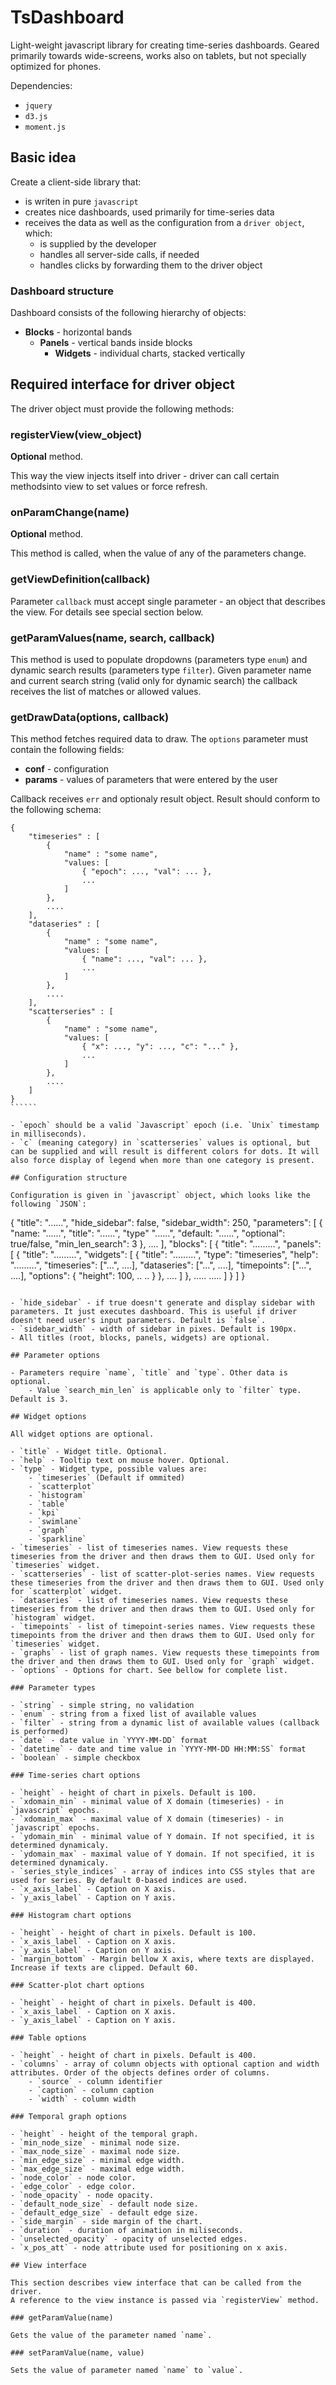 # TsDashboard

Light-weight javascript library for creating time-series dashboards.
Geared primarily towards wide-screens, works also on tablets,
but not specially optimized for phones.

Dependencies:

- `jquery`
- `d3.js`
- `moment.js`

## Basic idea

Create a client-side library that:

- is writen in pure `javascript`
- creates nice dashboards, used primarily for time-series data
- receives the data as well as the configuration from a `driver object`, which:
    - is supplied by the developer
    - handles all server-side calls, if needed
    - handles clicks by forwarding them to the driver object

### Dashboard structure

Dashboard consists of the following hierarchy of objects:

- **Blocks** - horizontal bands
    - **Panels** - vertical bands inside blocks
        - **Widgets** - individual charts, stacked vertically

## Required interface for driver object

The driver object must provide the following methods:

### registerView(view_object)

**Optional** method.

This way the view injects itself into driver - driver can call certain methodsinto view to
set values or force refresh.

### onParamChange(name)

**Optional** method.

This method is called, when the value of any of the parameters change.

### getViewDefinition(callback)

Parameter `callback` must accept single parameter - an object that describes the view. For details see special section below.

### getParamValues(name, search, callback)

This method is used to populate dropdowns (parameters type `enum`)
and dynamic search results (parameters type `filter`). Given parameter name
and current search string (valid only for dynamic search)
the callback receives the list of matches or allowed values.

### getDrawData(options, callback)

This method fetches required data to draw. The `options` parameter must contain the following fields:

- **conf** - configuration
- **params** - values of parameters that were entered by the user

Callback receives `err` and optionaly result object. Result should conform to the following schema:

`````````````
{
    "timeseries" : [
        {
            "name" : "some name",
            "values: [
                { "epoch": ..., "val": ... },
                ...
            ]
        },
        ....
    ],
    "dataseries" : [
        {
            "name" : "some name",
            "values: [
                { "name": ..., "val": ... },
                ...
            ]
        },
        ....
    ],
    "scatterseries" : [
        {
            "name" : "some name",
            "values: [
                { "x": ..., "y": ..., "c": "..." },
                ...
            ]
        },
        ....
    ]
}
``````

- `epoch` should be a valid `Javascript` epoch (i.e. `Unix` timestamp in milliseconds).
- `c` (meaning category) in `scatterseries` values is optional, but can be supplied and will result is different colors for dots. It will also force display of legend when more than one category is present.

## Configuration structure

Configuration is given in `javascript` object, which looks like the following `JSON`:

````````````````````
{
    "title": "......",
    "hide_sidebar": false,
    "sidebar_width": 250,
    "parameters": [
        {
            "name: "......",
            "title": "......",
            "type" "......",
            "default: "......",
            "optional": true/false,
            "min_len_search": 3
        },
        ....
    ],
    "blocks": [
        {
            "title": ".........",
            "panels": [
                {
                    "title": ".........",
                    "widgets": [
                        {
                            "title": ".........",
                            "type": "timeseries",
                            "help": ".........",
                            "timeseries": ["...", ....],
                            "dataseries": ["...", ....],
                            "timepoints": ["...", ....],
                            "options": {
                                "height": 100,
                                ..
                                ..
                            }
                        },
                        ....
                    ]
                },
                .....
                .....
            ]
        }
    ]
}
```````````

- `hide_sidebar` - if true doesn't generate and display sidebar with parameters. It just executes dashboard. This is useful if driver doesn't need user's input parameters. Default is `false`.
- `sidebar_width` - width of sidebar in pixes. Default is 190px.
- All titles (root, blocks, panels, widgets) are optional.

## Parameter options

- Parameters require `name`, `title` and `type`. Other data is optional.
    - Value `search_min_len` is applicable only to `filter` type. Default is 3.

## Widget options

All widget options are optional.

- `title` - Widget title. Optional.
- `help` - Tooltip text on mouse hover. Optional.
- `type` - Widget type, possible values are:
    - `timeseries` (Default if ommited)
    - `scatterplot`
    - `histogram`
    - `table`
    - `kpi`
    - `swimlane`
    - `graph`
    - `sparkline`
- `timeseries` - list of timeseries names. View requests these timeseries from the driver and then draws them to GUI. Used only for `timeseries` widget.
- `scatterseries` - list of scatter-plot-series names. View requests these timeseries from the driver and then draws them to GUI. Used only for `scatterplot` widget.
- `dataseries` - list of timeseries names. View requests these timeseries from the driver and then draws them to GUI. Used only for `histogram` widget.
- `timepoints` - list of timepoint-series names. View requests these timepoints from the driver and then draws them to GUI. Used only for `timeseries` widget.
- `graphs` - list of graph names. View requests these timepoints from the driver and then draws them to GUI. Used only for `graph` widget.
- `options` - Options for chart. See bellow for complete list.

### Parameter types

- `string` - simple string, no validation
- `enum` - string from a fixed list of available values
- `filter` - string from a dynamic list of available values (callback is performed)
- `date` - date value in `YYYY-MM-DD` format
- `datetime` - date and time value in `YYYY-MM-DD HH:MM:SS` format
- `boolean` - simple checkbox

### Time-series chart options

- `height` - height of chart in pixels. Default is 100.
- `xdomain_min` - minimal value of X domain (timeseries) - in `javascript` epochs.
- `xdomain_max` - maximal value of X domain (timeseries) - in `javascript` epochs.
- `ydomain_min` - minimal value of Y domain. If not specified, it is determined dynamicaly.
- `ydomain_max` - maximal value of Y domain. If not specified, it is determined dynamicaly.
- `series_style_indices` - array of indices into CSS styles that are used for series. By default 0-based indices are used.
- `x_axis_label` - Caption on X axis.
- `y_axis_label` - Caption on Y axis.

### Histogram chart options

- `height` - height of chart in pixels. Default is 100.
- `x_axis_label` - Caption on X axis.
- `y_axis_label` - Caption on Y axis.
- `margin_bottom` - Margin bellow X axis, where texts are displayed. Increase if texts are clipped. Default 60.

### Scatter-plot chart options

- `height` - height of chart in pixels. Default is 400.
- `x_axis_label` - Caption on X axis.
- `y_axis_label` - Caption on Y axis.

### Table options

- `height` - height of chart in pixels. Default is 400.
- `columns` - array of column objects with optional caption and width attributes. Order of the objects defines order of columns.
    - `source` - column identifier
    - `caption` - column caption
    - `width` - column width

### Temporal graph options

- `height` - height of the temporal graph.
- `min_node_size` - minimal node size.
- `max_node_size` - maximal node size.
- `min_edge_size` - minimal edge width.
- `max_edge_size` - maximal edge width.
- `node_color` - node color.
- `edge_color` - edge color.
- `node_opacity` - node opacity.
- `default_node_size` - default node size.
- `default_edge_size` - default edge size.
- `side_margin` - side margin of the chart.
- `duration` - duration of animation in miliseconds.
- `unselected_opacity` - opacity of unselected edges.
- `x_pos_att` - node attribute used for positioning on x axis.

## View interface

This section describes view interface that can be called from the driver.
A reference to the view instance is passed via `registerView` method.

### getParamValue(name)

Gets the value of the parameter named `name`.

### setParamValue(name, value)

Sets the value of parameter named `name` to `value`.
